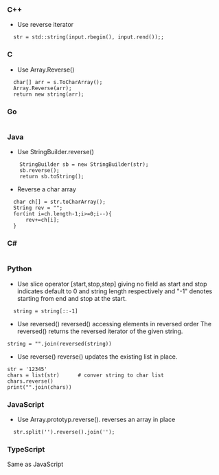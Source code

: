 
### C++
- Use reverse iterator 
```
  str = std::string(input.rbegin(), input.rend());;
```

### C
- Use Array.Reverse()
``` 
  char[] arr = s.ToCharArray();
  Array.Reverse(arr);
  return new string(arr);
```

### Go
```
```
### Java
- Use StringBuilder.reverse()
```
    StringBuilder sb = new StringBuilder(str);  
    sb.reverse();  
    return sb.toString();  
```
- Reverse a char array
```
  char ch[] = str.toCharArray();  
  String rev = "";  
  for(int i=ch.length-1;i>=0;i--){  
      rev+=ch[i];  
  }  
```   

### C#
```  

```
### Python
- Use slice operator [start,stop,step]
giving no field as start and stop indicates default to 0 and string length respectively and "-1" denotes starting from end and stop at the start.
```
  string = string[::-1]
```
- Use reversed()
reversed() accessing elements in reversed order
The reversed() returns the reversed iterator of the given string.
```
string = "".join(reversed(string)) 
```
- Use reverse()
reverse() updates the existing list in place.
```
str = '12345'
chars = list(str)      # conver string to char list
chars.reverse()
print("".join(chars))
```


### JavaScript
- Use Array.prototyp.reverse(). reverses an array in place
```
  str.split('').reverse().join('');
```
### TypeScript
Same as JavaScript 


